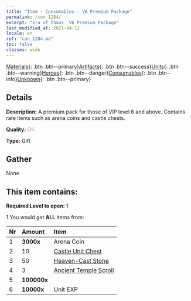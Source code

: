 ```yaml
---
title: "Item - Consumables - V6 Premium Package"
permalink: /con_1284/
excerpt: "Era of Chaos  V6 Premium Package"
last_modified_at: 2021-04-12
locale: en
ref: "con_1284.md"
toc: false
classes: wide
---
```

 [Materials](/){: .btn .btn--primary}[Artifacts](/Artifacts/){: .btn .btn--success}[Units](/Units/){: .btn .btn--warning}[Heroes](/Heroes/){: .btn .btn--danger}[Consumables](/Consumables/){: .btn .btn--info}[Unknown](/Unknown/){: .btn .btn--primary}

## Details
 **Description:** A premium pack for those of VIP level 6 and above. Contains rare items such as arena coins and castle chests.

 **Quality:** <span style="color: #DA70D6">OK</span>

 **Type:** Gift

## Gather

  None

## This item contains:

 **Required Level to open:** 1

 1 You would get **ALL** items  from:

  | Nr | Amount |     Item    |
  |:---|:-------|:------------|
  | 1 |  **3000x** | Arena Coin |  | 
  | 2 | 10 | [Castle Unit Chest](/Items/con_1269/) | 
  | 3 | 50 | [Heaven-Cast Stone](/Items/art_188/) | 
  | 4 | 3 | [Ancient Temple Scroll](/Items/con_697/) | 
  | 5 |  **100000x** | <i class="fas fa-coins"/> |  | 
  | 6 |  **10000x** | Unit EXP |  | 
